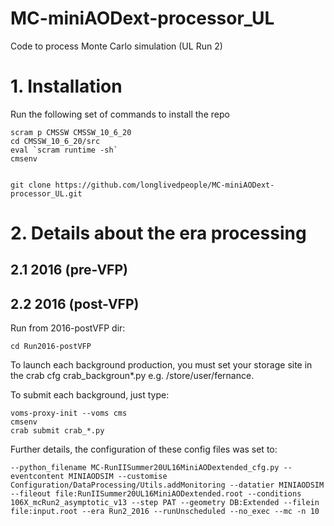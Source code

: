 # MC-miniAODext-processor_UL
Code to process Monte Carlo simulation (UL Run 2)


# 1. Installation

Run the following set of commands to install the repo
```
scram p CMSSW CMSSW_10_6_20
cd CMSSW_10_6_20/src
eval `scram runtime -sh`
cmsenv


git clone https://github.com/longlivedpeople/MC-miniAODext-processor_UL.git
```



# 2. Details about the era processing


## 2.1 2016 (pre-VFP)




## 2.2 2016 (post-VFP)

Run from 2016-postVFP dir:
```
cd Run2016-postVFP
```

To launch each background production, you must set your storage site in the crab cfg crab_backgroun*.py e.g. /store/user/fernance.

To submit each background, just type:
```
voms-proxy-init --voms cms
cmsenv
crab submit crab_*.py 
```

Further details, the configuration of these config files was set to:
```
--python_filename MC-RunIISummer20UL16MiniAODextended_cfg.py --eventcontent MINIAODSIM --customise Configuration/DataProcessing/Utils.addMonitoring --datatier MINIAODSIM --fileout file:RunIISummer20UL16MiniAODextended.root --conditions 106X_mcRun2_asymptotic_v13 --step PAT --geometry DB:Extended --filein file:input.root --era Run2_2016 --runUnscheduled --no_exec --mc -n 10
```





